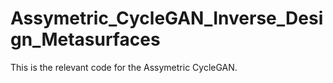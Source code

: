 # Assymetric_CycleGAN_Inverse_Design_Metasurfaces
This is the relevant code for the Assymetric CycleGAN. 
